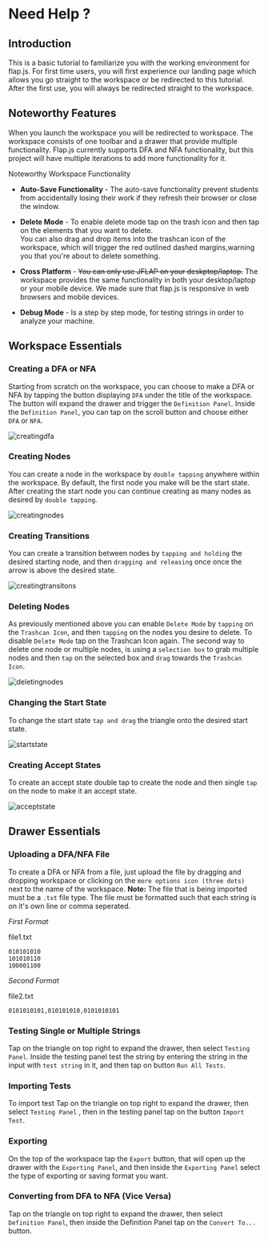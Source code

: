 # Need Help ?

## Introduction

This is a basic tutorial to familiarize you with the working environment for flap.js. For first time users,
you will first experience our landing page which allows you go straight to the workspace or be redirected to this
tutorial. After the first use, you will always be redirected straight to the workspace.

## Noteworthy Features

When you launch the workspace you will be redirected to workspace. The workspace consists of one toolbar and a drawer
that provide multiple functionality. Flap.js currently supports DFA and NFA functionality, but this project will have
multiple iterations to add more functionality for it.

Noteworthy Workspace Functionality
* **Auto-Save Functionality** - The auto-save functionality prevent students from accidentally losing their work if
they refresh their browser or close the window.

* **Delete Mode** - To enable delete mode tap on the trash icon and then tap on the elements that you want to delete.  
You can also drag and drop items into the trashcan icon of the workspace, which will trigger the red outlined dashed
margins,warning you that you're about to delete something.

* **Cross Platform** - ~~You can only use JFLAP on your deskptop/laptop.~~ The workspace provides the same
functionality in both your desktop/laptop or your mobile device. We made sure that flap.js is responsive in web
browsers and mobile devices.

* **Debug Mode** - Is a step by step mode, for testing strings in order to analyze your machine.

## Workspace Essentials

### Creating a DFA or NFA
Starting from scratch on the workspace, you can choose to make a DFA or NFA by tapping the button displaying `DFA`
under the title of the workspace. The button will expand the drawer and trigger the `Definition Panel`. Inside
the `Definition Panel`, you can tap on the scroll button and choose either `DFA` or `NFA`.

![creatingdfa](images/dfa1.png)

### Creating Nodes
You can create a node in the workspace by `double tapping` anywhere within the workspace. By default, the first node
you make will be the start state. After creating the start node you can continue creating as many nodes as desired
by `double tapping`.

![creatingnodes](images/dfa2.png)

### Creating Transitions
You can create a transition between nodes by `tapping and holding` the desired starting node, and then
`dragging and releasing` once once the arrow is above the desired state.

![creatingtransitons](images/dfa3.png)

### Deleting Nodes
As previously mentioned above you can enable `Delete Mode` by `tapping` on the `Trashcan Icon`, and then `tapping` on the
nodes you desire to delete. To disable `Delete Mode` tap on the Trashcan Icon again. The second way to delete one
node or multiple nodes, is using a `selection box` to grab multiple nodes and then `tap` on the selected box and `drag`
towards the `Trashcan Icon`.

![deletingnodes](images/dfa4.png)

### Changing the Start State
To change the start state `tap and drag` the triangle onto the desired start state.

![startstate](images/dfa5.png)

### Creating Accept States
To create an accept state double tap to create the node and then single `tap` on the node to make it an accept state.

![acceptstate](images/dfa6.png)

## Drawer Essentials

### Uploading a DFA/NFA File
To create a DFA or NFA from a file, just upload the file by dragging and dropping workspace or
clicking on the `more options icon (three dots)` next to the name of the workspace. **Note:** The file that is
being imported must be a `.txt` file type. The file must be formatted such that each string is on it's own line or
comma seperated.


*First Format*

file1.txt
```
010101010
101010110
100001100
```

*Second Format*

file2.txt

```
0101010101,010101010,0101010101
```


### Testing Single or Multiple Strings
Tap on the triangle on top right to expand the drawer, then select `Testing Panel`. Inside the testing panel test the
string by entering the string in the input with `test string` in it, and then tap on button `Run All Tests`.


### Importing Tests
To import test Tap on the triangle on top right to expand the drawer, then select `Testing Panel`  , then in the
testing panel tap on the button `Import Test`.

### Exporting
On the top of the workspace tap the `Export` button, that will open up the drawer with the `Exporting Panel`, and then
inside the `Exporting Panel` select the type of exporting or saving format you want.

### Converting from DFA to NFA (Vice Versa)
Tap on the triangle on top right to expand the drawer, then select `Definition Panel`, then inside the Definition
Panel tap on the `Convert To...` button.
